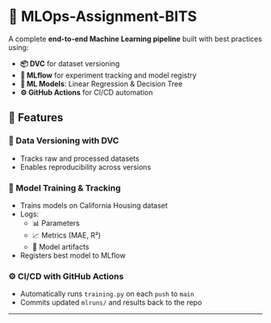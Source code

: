 # 🧠 MLOps-Assignment-BITS

A complete **end-to-end Machine Learning pipeline** built with best practices using:

- **📦 DVC** for dataset versioning  
- **📝 MLflow** for experiment tracking and model registry  
- **🤖 ML Models**: Linear Regression & Decision Tree  
- **⚙️ GitHub Actions** for CI/CD automation 

## 🚀 Features

### 🔁 Data Versioning with DVC

- Tracks raw and processed datasets
- Enables reproducibility across versions

### 🧠 Model Training & Tracking

- Trains models on California Housing dataset
- Logs:
  - 📊 Parameters
  - 📈 Metrics (MAE, R²)
  - 🧠 Model artifacts
- Registers best model to MLflow

### ⚙️ CI/CD with GitHub Actions

- Automatically runs `training.py` on each `push` to `main`
- Commits updated `mlruns/` and results back to the repo

---